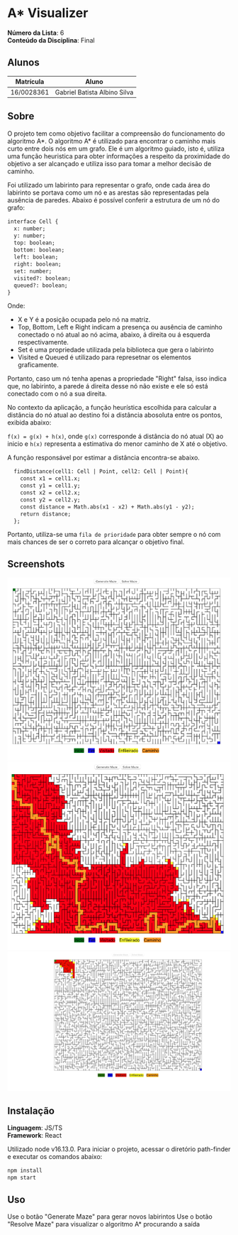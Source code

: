 # A\* Visualizer 

**Número da Lista**: 6<br>
**Conteúdo da Disciplina**: Final<br>

## Alunos
|Matrícula | Aluno |
| -- | -- |
| 16/0028361 |  Gabriel Batista Albino Silva|

## Sobre 
O projeto tem como objetivo facilitar a compreensão do funcionamento do algoritmo A*.
O algoritmo A* é utilizado para encontrar o caminho mais curto entre dois nós em um grafo.
Ele é um algoritmo guiado, isto é, utiliza uma função heuristica para obter informações a respeito da proximidade do objetivo a ser alcançado e utiliza isso para tomar a melhor decisão de caminho.

Foi utilizado um labirinto para representar o grafo, onde cada área do labirinto se portava como um nó e as arestas são representadas pela ausência de paredes.
Abaixo é possível conferir a estrutura de um nó do grafo:
```
interface Cell {
  x: number;
  y: number;
  top: boolean;
  bottom: boolean;
  left: boolean;
  right: boolean;
  set: number;
  visited?: boolean;
  queued?: boolean;
}
```
Onde:
* X e Y é a posição ocupada pelo nó na matriz. 
* Top, Bottom, Left e Right indicam a presença ou ausência de caminho conectado o nó atual ao nó acima, abaixo, á direita ou á esquerda respectivamente.
* Set é uma propriedade utilizada pela biblioteca que gera o labirinto
* Visited e Queued é utilizado para represetnar os elementos graficamente.

Portanto, caso um nó tenha apenas a propriedade "Right" falsa, isso indica que, no labirinto, a parede á direita desse nó não existe e ele só está conectado com o nó a sua direita.

No contexto da aplicação, a função heurística escolhida para calcular a distância do nó atual ao destino foi a distância abosoluta entre os pontos, exibida abaixo:

`f(x) = g(x) + h(x)`, onde `g(x)` corresponde á distância do nó atual (X) ao inicio e `h(x)` representa a estimativa do menor caminho de X até o objetivo.


A função responsável por estimar a distância encontra-se abaixo.

```
  findDistance(cell1: Cell | Point, cell2: Cell | Point){
    const x1 = cell1.x;
    const y1 = cell1.y;
    const x2 = cell2.x;
    const y2 = cell2.y;
    const distance = Math.abs(x1 - x2) + Math.abs(y1 - y2);
    return distance;
  };

```

Portanto, utiliza-se uma `fila de prioridade` para obter sempre o nó com mais chances de ser o correto para alcançar o objetivo final.

## Screenshots
![](./1.png)
![](./2.png)
![](./3.gif)

## Instalação 
**Linguagem**: JS/TS<br>
**Framework**: React<br>

Utilizado node v16.13.0.
Para iniciar o projeto, acessar o diretório path-finder e executar os comandos abaixo:

```
npm install
npm start

```

## Uso
Use o botão "Generate Maze" para gerar novos labirintos
Use o botão "Resolve Maze" para visualizar o algoritmo A* procurando a saída
